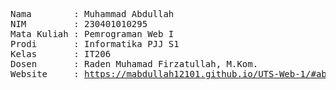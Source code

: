 <pre>
Nama        : Muhammad Abdullah
NIM         : 230401010295
Mata Kuliah : Pemrograman Web I
Prodi       : Informatika PJJ S1
Kelas       : IT206
Dosen       : Raden Muhamad Firzatullah, M.Kom.
Website     : <a href="https://mabdullah12101.github.io/UTS-Web-1/#about-me" target="_blank">https://mabdullah12101.github.io/UTS-Web-1/#about-me</a>
</pre>
